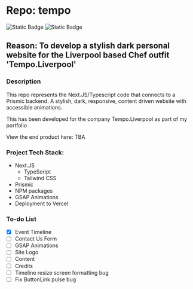 # Repo: tempo

![Static Badge](https://img.shields.io/badge/Dev_status-Development-green)
![Static Badge](https://img.shields.io/badge/Test_status-Untested-red)

## Reason: To develop a stylish dark personal website for the Liverpool based Chef outfit 'Tempo.Liverpool'

### Description

This repo represents the Next.JS/Typescript code that connects to a Prismic backend.
A stylish, dark, responsive, content driven website with accessible animations.

This has been developed for the company Tempo.Liverpool as part of my portfolio

View the end product here: TBA

### Project Tech Stack:

- Next.JS
  - TypeScript
  - Tailwind CSS
- Prismic
- NPM packages
- GSAP Animations
- Deployment to Vercel

### To-do List

- [x] Event Timeline
- [ ] Contact Us Form
- [ ] GSAP Animations
- [ ] Site Logo
- [ ] Content
- [ ] Credits
- [ ] Timeline resize screen formatting bug
- [ ] Fix ButtonLink pulse bug
